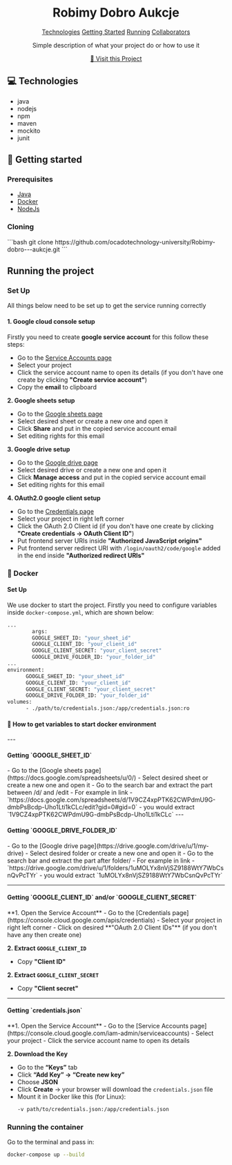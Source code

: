 
<h1 align="center" style="font-weight: bold;">Robimy Dobro Aukcje</h1>

<p align="center">
<a href="#tech">Technologies</a>
<a href="#started">Getting Started</a>
<a href="#docker">Running</a>
<a href="#colab">Collaborators</a>

</p>


<p align="center">Simple description of what your project do or how to use it</p>


<p align="center">
<a href="https://github.com/ocadotechnology-university/Robimy-dobro---aukcje/">📱 Visit this Project</a>
</p>

<h2 id="technologies">💻 Technologies</h2>

- java
- nodejs
- npm
- maven
- mockito
- junit

<h2 id="started">🚀 Getting started</h2>

<h3>Prerequisites</h3>

- [Java](https://www.oracle.com/java/technologies/downloads/)
- [Docker](https://www.docker.com/)
- [NodeJs](https://nodejs.org/en/download)

<h3>Cloning</h3>
```bash
git clone https://github.com/ocadotechnology-university/Robimy-dobro---aukcje.git
```

<h2 id="running">Running the project</h2>

<h3>Set Up</h3>

All things below need to be set up to get the service running correctly

<h4>1. Google cloud console setup</h4>

Firstly you need to create **google service account** for this follow these steps:
- Go to the [Service Accounts page](https://console.cloud.google.com/iam-admin/serviceaccounts)
- Select your project
- Click the service account name to open its details (if you don't have one create by clicking **"Create service account"**)
- Copy the **email** to clipboard

**2. Google sheets setup**
- Go to the [Google sheets page](https://docs.google.com/spreadsheets/u/0/)
- Select desired sheet or create a new one and open it
- Click **Share** and put in the copied service account email
- Set editing rights for this email

**3. Google drive setup**
- Go to the [Google drive page](https://drive.google.com/drive/u/1/my-drive)
- Select desired drive or create a new one and open it
- Click **Manage access** and put in the copied service account email
- Set editing rights for this email

**4. OAuth2.0 google client setup**
- Go to the [Credentials page](https://console.cloud.google.com/apis/credentials)
- Select your project in right left corner
- Click the OAuth 2.0 Client id (if you don't have one create by clicking **"Create credentials -> OAuth Client ID"**)
- Put frontend server URIs inside **"Authorized JavaScript origins"**
- Put frontend server redirect URI with `/login/oauth2/code/google` added in the end inside **"Authorized redirect URIs"**

<h3 id="docker">🐳 Docker</h3>
<h4>Set Up</h4>

We use docker to start the project. Firstly you need to configure variables inside `docker-compose.yml`, which are shown below:
```bash
...
        args:
        GOOGLE_SHEET_ID: "your_sheet_id"
        GOOGLE_CLIENT_ID: "your_client_id"
        GOOGLE_CLIENT_SECRET: "your_client_secret"
        GOOGLE_DRIVE_FOLDER_ID: "your_folder_id"
...
environment:
      GOOGLE_SHEET_ID: "your_sheet_id"
      GOOGLE_CLIENT_ID: "your_client_id"
      GOOGLE_CLIENT_SECRET: "your_client_secret"
      GOOGLE_DRIVE_FOLDER_ID: "your_folder_id"
volumes:
      - ./path/to/credentials.json:/app/credentials.json:ro
```

<h4 id="env-setup"> 🔑 How to get variables to start docker environment</h4>
---
<h4>Getting `GOOGLE_SHEET_ID`</h4>
- Go to the [Google sheets page](https://docs.google.com/spreadsheets/u/0/)
- Select desired sheet or create a new one and open it
- Go to the search bar and extract the part between /d/ and /edit
- For example in link
  - `https://docs.google.com/spreadsheets/d/1V9CZ4xpPTK62CWPdmU9G-dmbPsBcdp-Uho1Lti1kCLc/edit?gid=0#gid=0`
  - you would extract `1V9CZ4xpPTK62CWPdmU9G-dmbPsBcdp-Uho1Lti1kCLc`
---
<h4>Getting `GOOGLE_DRIVE_FOLDER_ID`</h4>
- Go to the [Google drive page](https://drive.google.com/drive/u/1/my-drive)
- Select desired folder or create a new one and open it
- Go to the search bar and extract the part after folder/
- For example in link
  - `https://drive.google.com/drive/u/1/folders/1uMOLYx8nVjSZ9188WtY7WbCsnQvPcTYr`
  - you would extract `1uMOLYx8nVjSZ9188WtY7WbCsnQvPcTYr`

---
<h4>Getting `GOOGLE_CLIENT_ID` and/or `GOOGLE_CLIENT_SECRET`</h4>
**1. Open the Service Account**
- Go to the [Credentials page](https://console.cloud.google.com/apis/credentials)
- Select your project in right left corner
- Click on desired **"OAuth 2.0 Client IDs"** (if you don't have any then create one)

**2. Extract `GOOGLE_CLIENT_ID`**
- Copy **"Client ID"**

**2. Extract `GOOGLE_CLIENT_SECRET`**
- Copy  **"Client secret"**

---
<h4>Getting `credentials.json`</h4>
**1. Open the Service Account**
- Go to the [Service Accounts page](https://console.cloud.google.com/iam-admin/serviceaccounts)
- Select your project
- Click the service account name to open its details

**2. Download the Key**
- Go to the **“Keys”** tab
- Click **“Add Key” → “Create new key”**
- Choose **JSON**
- Click **Create** → your browser will download the `credentials.json` file
- Mount it in Docker like this (for Linux):
  ```bash
  -v path/to/credentials.json:/app/credentials.json

<h3>Running the container</h3>

Go to the terminal and pass in:
```bash
docker-compose up --build
```